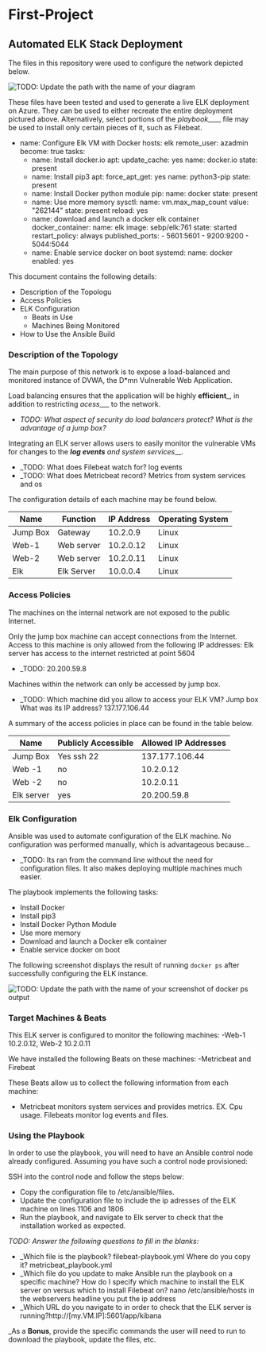 # First-Project
## Automated ELK Stack Deployment

The files in this repository were used to configure the network depicted below.

![TODO: Update the path with the name of your diagram](Images/diagram_filename.png)

These files have been tested and used to generate a live ELK deployment on Azure. They can be used to either recreate the entire deployment pictured above. Alternatively, select portions of the _playbook_____ file may be used to install only certain pieces of it, such as Filebeat.
- name: Configure Elk VM with Docker
  hosts: elk
  remote_user: azadmin
  become: true
  tasks:
    - name: Install docker.io
      apt:
        update_cache: yes
        name: docker.io
        state: present
    - name: Install pip3
      apt:
        force_apt_get: yes
        name: python3-pip
        state: present
    - name: Install Docker python module
      pip:
        name: docker
        state: present
    - name: Use more memory
      sysctl:
        name: vm.max_map_count
        value: "262144"
        state: present
        reload: yes
    - name: download and launch a docker elk container
      docker_container:
        name: elk
        image: sebp/elk:761
        state: started
        restart_policy: always
        published_ports:
          - 5601:5601
          - 9200:9200
          - 5044:5044
    - name: Enable service docker on boot
      systemd:
        name: docker
        enabled: yes

This document contains the following details:
- Description of the Topologu
- Access Policies
- ELK Configuration
  - Beats in Use
  - Machines Being Monitored
- How to Use the Ansible Build


### Description of the Topology

The main purpose of this network is to expose a load-balanced and monitored instance of DVWA, the D*mn Vulnerable Web Application.

Load balancing ensures that the application will be highly __efficient___, in addition to restricting _acess____ to the network.
- _TODO: What aspect of security do load balancers protect? What is the advantage of a jump box?_

Integrating an ELK server allows users to easily monitor the vulnerable VMs for changes to the ___log events__ and system _services____.
- _TODO: What does Filebeat watch for? log events
- _TODO: What does Metricbeat record? Metrics from system services and os

The configuration details of each machine may be found below.

| Name     | Function | IP Address | Operating System |
|----------|----------|------------|------------------|
| Jump Box | Gateway  | 10.2.0.9   | Linux            |
| Web-1    |Web server| 10.2.0.12  | Linux            |
| Web-2    |Web server| 10.2.0.11  | Linux            |
| Elk      |Elk Server| 10.0.0.4   | Linux            |

### Access Policies

The machines on the internal network are not exposed to the public Internet. 

Only the jump box machine can accept connections from the Internet. Access to this machine is only allowed from the following IP addresses: Elk server has access to the internet restricted at point 5604
- _TODO: 20.200.59.8

Machines within the network can only be accessed by jump box.
- _TODO: Which machine did you allow to access your ELK VM? Jump box What was its IP address? 137.177.106.44

A summary of the access policies in place can be found in the table below.

| Name     | Publicly Accessible | Allowed IP Addresses |
|----------|---------------------|----------------------|
|Jump Box  | Yes     ssh 22      | 137.177.106.44       |
|Web -1    | no                  | 10.2.0.12            |
|Web -2    | no                  | 10.2.0.11            |
|Elk server| yes                 |20.200.59.8           |
### Elk Configuration

Ansible was used to automate configuration of the ELK machine. No configuration was performed manually, which is advantageous because...
- _TODO: Its ran from the command line without the need for configuration files. It also makes deploying multiple machines much easier.

The playbook implements the following tasks:
- Install Docker
- Install pip3
- Install Docker Python Module
- Use more memory
- Download and launch a Docker elk container
- Enable service docker on boot

The following screenshot displays the result of running `docker ps` after successfully configuring the ELK instance.

![TODO: Update the path with the name of your screenshot of docker ps output](Images/docker_ps_output.png)

### Target Machines & Beats
This ELK server is configured to monitor the following machines:
-Web-1 10.2.0.12, Web-2 10.2.0.11

We have installed the following Beats on these machines:
-Metricbeat and Firebeat

These Beats allow us to collect the following information from each machine:
- Metricbeat monitors system services and provides metrics. EX. Cpu usage. Filebeats monitor log events and files.
### Using the Playbook
In order to use the playbook, you will need to have an Ansible control node already configured. Assuming you have such a control node provisioned: 

SSH into the control node and follow the steps below:
- Copy the configuration file to /etc/ansible/files.
- Update the configuration file to include the ip adresses of the ELK machine on lines 1106 and 1806
- Run the playbook, and navigate to Elk server to check that the installation worked as expected.

_TODO: Answer the following questions to fill in the blanks:_
- _Which file is the playbook? filebeat-playbook.yml Where do you copy it? metricbeat_playbook.yml
- _Which file do you update to make Ansible run the playbook on a specific machine? How do I specify which machine to install the ELK server on versus which to install Filebeat on? nano /etc/ansible/hosts in the webservers headline you put the ip address
- _Which URL do you navigate to in order to check that the ELK server is running?http://[my.VM.IP]:5601/app/kibana

_As a **Bonus**, provide the specific commands the user will need to run to download the playbook, update the files, etc.


